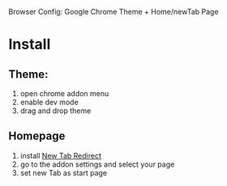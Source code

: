Browser Config: Google Chrome Theme + Home/newTab Page  
  
# Install  
## Theme:  
1. open chrome addon menu  
2. enable dev mode  
3. drag and drop theme  
## Homepage  
1. install [New Tab Redirect](https://chrome.google.com/webstore/detail/new-tab-redirect/icpgjfneehieebagbmdbhnlpiopdcmna)  
2. go to the addon settings and select your page  
3. set new Tab as start page  
